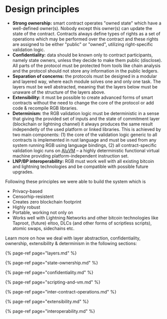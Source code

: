 # Design principles

* **Strong ownership:** smart contract operates "owned state" which have a well-defined owner\(s\). Nobody except this owner\(s\) can update the state of the contract. Contracts always define types of rights as a set of operations which may be performed over the contract and these rights are assigned to be either "public" or "owned", utilizing right-specific validation logic.
* **Confidentiality:** data should be known only to contract participants, namely state owners, unless they decide to make them public \(disclose\). All parts of the protocol must be protected from tools like chain analysis and the protocol should not store any information in the public ledgers.
* **Separation of concerns:** the protocols must be designed in a modular and layered way, where each module solves one and only one task. The layers must be well abstracted, meaning that the layers below must be unaware of the structure of the layers above.
* **Extensibility:** it must be possible to create advanced forms of smart contracts without the need to change the core of the protocol or add code & recompile RGB libraries.
* **Determinism:** the RGB validation logic must be deterministic in a sense that giving the provided set of inputs and the state of commitment layer \(blockchain or lightning channel\) it always produces the same result independetly of the used platform or linked libraries. This is achieved by two main components: \(1\) the core of the validation logic generic to all contracts is implemented in rust language and must be used from any system running RGB using language bindings, \(2\) all contract-specific validation logic runs on [AluVM](https://github.com/internet2-org/aluvm-spec) – a highly deterministic functional virtual machine providing platform-independent instruction set.
* **LNP/BP interoperability:** RGB must work well with all existing bitcoin and lightning technologies and be compatible with possible future upgrades.

Following these principles we were able to build the system which is

* Privacy-based
* Censorhip-resistent
* Creates zero blockchain footprint
* Highly robust
* Portable, working not only on 
* Works well with Lightning Networks and other bitcoin technologies like Taproot, \(future\) eltoo, DLCs \(and other forms of scriptless scripts\), atomic swaps, sidechains etc.

Learn more on how we deal with layer abstraction, confidentiality, ownership, extensibility & determinism in the following sections:

{% page-ref page="layers.md" %}

{% page-ref page="state-ownership.md" %}

{% page-ref page="confidentiality.md" %}

{% page-ref page="scripting-and-vm.md" %}

{% page-ref page="inter-contract-operations.md" %}

{% page-ref page="extensibility.md" %}

{% page-ref page="interoperability.md" %}



